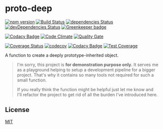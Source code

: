 # proto-deep

[![npm version](https://img.shields.io/npm/v/proto-deep.svg)](https://www.npmjs.com/package/proto-deep)
[![Build Status](https://travis-ci.org/paulsmirnov/proto-deep.svg?branch=dev)](https://travis-ci.org/paulsmirnov/proto-deep)
[![dependencies Status](https://david-dm.org/paulsmirnov/proto-deep/dev/status.svg)](https://david-dm.org/paulsmirnov/proto-deep/dev)
[![devDependencies Status](https://david-dm.org/paulsmirnov/proto-deep/dev/dev-status.svg)](https://david-dm.org/paulsmirnov/proto-deep/dev?type=dev)
[![Greenkeeper badge](https://badges.greenkeeper.io/paulsmirnov/proto-deep.svg)](https://greenkeeper.io/)

[![Codacy Badge](https://img.shields.io/codacy/grade/b9db5632a69745eabce9bb7409bc2488.svg)](https://www.codacy.com/app/paulsmirnov/proto-deep)
[![Code Climate](https://codeclimate.com/github/paulsmirnov/proto-deep/badges/gpa.svg)](https://codeclimate.com/github/paulsmirnov/proto-deep)
[![Quality Gate](https://sonarcloud.io/api/badges/gate?key=paulsmirnov-github.proto-deep:dev)](https://sonarcloud.io/dashboard/index/paulsmirnov-github.proto-deep:dev)

[![Coverage Status](https://coveralls.io/repos/github/paulsmirnov/proto-deep/badge.svg?branch=dev)](https://coveralls.io/github/paulsmirnov/proto-deep?branch=dev)
[![codecov](https://codecov.io/gh/paulsmirnov/proto-deep/branch/dev/graph/badge.svg)](https://codecov.io/gh/paulsmirnov/proto-deep)
[![Codacy Badge](https://api.codacy.com/project/badge/Coverage/b9db5632a69745eabce9bb7409bc2488)](https://www.codacy.com/app/paulsmirnov/proto-deep?utm_source=github.com&utm_medium=referral&utm_content=paulsmirnov/proto-deep&utm_campaign=Badge_Coverage)
[![Test Coverage](https://codeclimate.com/github/paulsmirnov/proto-deep/badges/coverage.svg)](https://codeclimate.com/github/paulsmirnov/proto-deep/coverage)

A function to create a deeply prototype-inherited object.

> I'm sorry, this project is **for demonstration purpose only.** It serves me as a playground
> helping to setup a development pipeline for a bigger project. That's why it contains so many
> tools not required for such a small function.
>
> If you really think the function might be helpful just let me know and I'll refactor the
> project to get rid of all the burden I've introduced here.

## License

[MIT](LICENSE)
